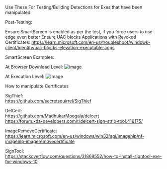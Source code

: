 Use These For Testing/Building Detections for Exes that have been manipulated

Post-Testing:

Ensure SmartScreen is enabled as per the test, if you force users to use edge even better
Ensure UAC blocks Applications with Revoked Certificates: https://learn.microsoft.com/en-us/troubleshoot/windows-client/identity/uac-blocks-elevation-executable-apps


SmartScreen Examples:  

At Browser Download Level:
![image](https://user-images.githubusercontent.com/55988027/224532539-bfe6cb2a-c904-4c47-a663-decbeafe752c.png)

At Execution Level:
![image](https://user-images.githubusercontent.com/55988027/224532555-60b30708-a7d6-469f-9725-a673e5947fab.png)  


How to manipulate Certificates  

SigThief:  
https://github.com/secretsquirrel/SigThief  

DelCert:  
https://github.com/MadhukarMoogala/delcert  
https://forum.xda-developers.com/t/delcert-sign-strip-tool.416175/  

ImageRemoveCertificate:  
https://learn.microsoft.com/en-us/windows/win32/api/imagehlp/nf-imagehlp-imageremovecertificate  

SignTool:  
https://stackoverflow.com/questions/31869552/how-to-install-signtool-exe-for-windows-10  

